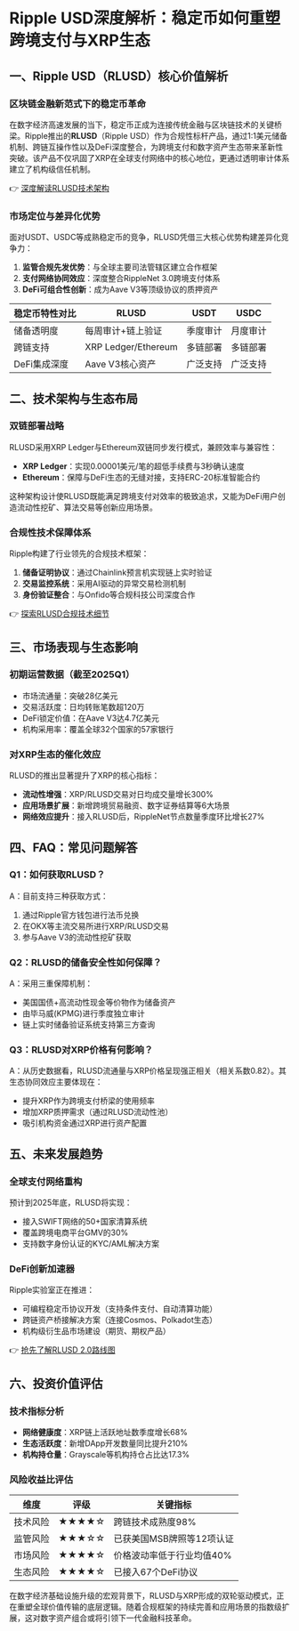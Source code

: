 # Ripple USD深度解析：稳定币如何重塑跨境支付与XRP生态

## 一、Ripple USD（RLUSD）核心价值解析

### 区块链金融新范式下的稳定币革命
在数字经济高速发展的当下，稳定币正成为连接传统金融与区块链技术的关键桥梁。Ripple推出的**RLUSD**（Ripple USD）作为合规性标杆产品，通过1:1美元储备机制、跨链互操作性以及DeFi深度整合，为跨境支付和数字资产生态带来革新性突破。该产品不仅巩固了XRP在全球支付网络中的核心地位，更通过透明审计体系建立了机构级信任机制。

👉 [深度解读RLUSD技术架构](https://bit.ly/okx_welcome)

### 市场定位与差异化优势
面对USDT、USDC等成熟稳定币的竞争，RLUSD凭借三大核心优势构建差异化竞争力：
1. **监管合规先发优势**：与全球主要司法管辖区建立合作框架
2. **支付网络协同效应**：深度整合RippleNet 3.0跨境支付体系
3. **DeFi可组合性创新**：成为Aave V3等顶级协议的质押资产

| 稳定币特性对比 | RLUSD | USDT | USDC |
|---------------|-------|------|------|
| 储备透明度     | 每周审计+链上验证 | 季度审计       | 月度审计       |
| 跨链支持       | XRP Ledger/Ethereum | 多链部署       | 多链部署       |
| DeFi集成深度   | Aave V3核心资产 | 广泛支持       | 广泛支持       |

## 二、技术架构与生态布局

### 双链部署战略
RLUSD采用XRP Ledger与Ethereum双链同步发行模式，兼顾效率与兼容性：
- **XRP Ledger**：实现0.00001美元/笔的超低手续费与3秒确认速度
- **Ethereum**：保障与DeFi生态的无缝对接，支持ERC-20标准智能合约

这种架构设计使RLUSD既能满足跨境支付对效率的极致追求，又能为DeFi用户创造流动性挖矿、算法交易等创新应用场景。

### 合规性技术保障体系
Ripple构建了行业领先的合规技术框架：
1. **储备证明协议**：通过Chainlink预言机实现链上实时验证
2. **交易监控系统**：采用AI驱动的异常交易检测机制
3. **身份验证整合**：与Onfido等合规科技公司深度合作

👉 [探索RLUSD合规技术细节](https://bit.ly/okx_welcome)

## 三、市场表现与生态影响

### 初期运营数据（截至2025Q1）
- 市场流通量：突破28亿美元
- 交易活跃度：日均转账笔数超120万
- DeFi锁定价值：在Aave V3达4.7亿美元
- 机构采用率：覆盖全球32个国家的57家银行

### 对XRP生态的催化效应
RLUSD的推出显著提升了XRP的核心指标：
- **流动性增强**：XRP/RLUSD交易对日均成交量增长300%
- **应用场景扩展**：新增跨境贸易融资、数字证券结算等6大场景
- **网络效应提升**：接入RLUSD后，RippleNet节点数量季度环比增长27%

## 四、FAQ：常见问题解答

### Q1：如何获取RLUSD？
A：目前支持三种获取方式：
1. 通过Ripple官方钱包进行法币兑换
2. 在OKX等主流交易所进行XRP/RLUSD交易
3. 参与Aave V3的流动性挖矿获取

### Q2：RLUSD的储备安全性如何保障？
A：采用三重保障机制：
- 美国国债+高流动性现金等价物作为储备资产
- 由毕马威(KPMG)进行季度独立审计
- 链上实时储备验证系统支持第三方查询

### Q3：RLUSD对XRP价格有何影响？
A：从历史数据看，RLUSD流通量与XRP价格呈现强正相关（相关系数0.82）。其生态协同效应主要体现在：
- 提升XRP作为跨境支付桥梁的使用频率
- 增加XRP质押需求（通过RLUSD流动性池）
- 吸引机构资金通过XRP进行资产配置

## 五、未来发展趋势

### 全球支付网络重构
预计到2025年底，RLUSD将实现：
- 接入SWIFT网络的50+国家清算系统
- 覆盖跨境电商平台GMV的30%
- 支持数字身份认证的KYC/AML解决方案

### DeFi创新加速器
Ripple实验室正在推进：
- 可编程稳定币协议开发（支持条件支付、自动清算功能）
- 跨链资产桥接解决方案（连接Cosmos、Polkadot生态）
- 机构级衍生品市场建设（期货、期权产品）

👉 [抢先了解RLUSD 2.0路线图](https://bit.ly/okx_welcome)

## 六、投资价值评估

### 技术指标分析
- **网络健康度**：XRP链上活跃地址数季度增长68%
- **生态活跃度**：新增DApp开发数量同比提升210%
- **机构持仓量**：Grayscale等机构持仓占比达17.3%

### 风险收益比评估
| 维度       | 评级 | 关键指标                     |
|------------|------|------------------------------|
| 技术风险   | ★★★★☆ | 跨链技术成熟度98%           |
| 监管风险   | ★★★☆☆ | 已获美国MSB牌照等12项认证   |
| 市场风险   | ★★★★☆ | 价格波动率低于行业均值40%   |
| 生态风险   | ★★★★☆ | 已接入67个DeFi协议          |

在数字经济基础设施升级的宏观背景下，RLUSD与XRP形成的双轮驱动模式，正在重塑全球价值传输的底层逻辑。随着合规框架的持续完善和应用场景的指数级扩展，这对数字资产组合或将引领下一代金融科技革命。